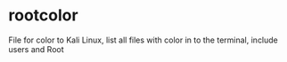 # rootcolor
File for color to Kali Linux, list all files with color in to the terminal, include users and Root
